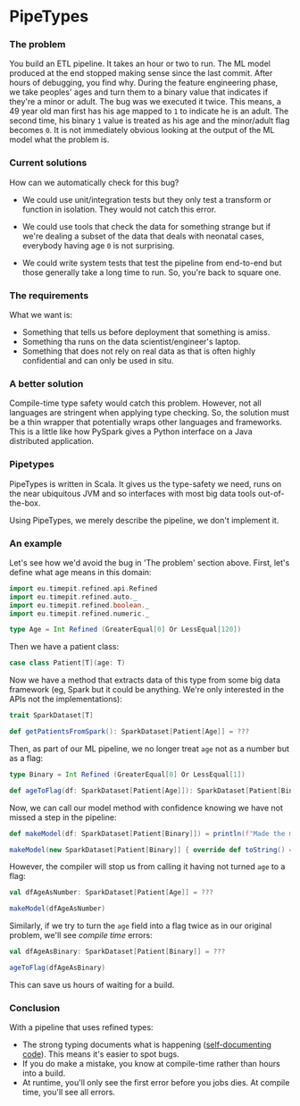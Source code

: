 # PipeTypes

### The problem

You build an ETL pipeline. 
It takes an hour or two to run. 
The ML model produced at the end stopped making sense since the last commit.
After hours of debugging, you find why.
During the feature engineering phase, we take peoples' ages and turn them to a binary value that indicates if they're a minor or adult.
The bug was we executed it twice.
This means, a 49 year old man first has his age mapped to `1` to indicate he is an adult.
The second time, his binary `1` value is treated as his age and the minor/adult flag becomes `0`.
It is not immediately obvious looking at the output of the ML model what the problem is.

### Current solutions

How can we automatically check for this bug?

- We could use unit/integration tests but they only test a transform or function in isolation. 
They would not catch this error.

- We could use tools that check the data for something strange but if we're dealing a subset of the data that deals with neonatal cases, everybody having age `0` is not surprising.

- We could write system tests that test the pipeline from end-to-end but those generally take a long time to run.
So, you're back to square one.

### The requirements

What we want is:

- Something that tells us before deployment that something is amiss.
- Something tha runs on the data scientist/engineer's laptop.
- Something that does not rely on real data as that is often highly confidential and can only be used in situ.

### A better solution

Compile-time type safety would catch this problem. 
However, not all languages are stringent when applying type checking.
So, the solution must be a thin wrapper that potentially wraps other languages and frameworks.
This is a little like how PySpark gives a Python interface on a Java distributed application.

### Pipetypes

PipeTypes is written in Scala. It gives us the type-safety we need, runs on the near ubiquitous JVM and so interfaces with most big data tools out-of-the-box.

Using PipeTypes, we merely describe the pipeline, we don't implement it.

### An example

Let's see how we'd avoid the bug in 'The problem' section above.
First, let's define what age means in this domain:
```scala mdoc
import eu.timepit.refined.api.Refined
import eu.timepit.refined.auto._
import eu.timepit.refined.boolean._
import eu.timepit.refined.numeric._

type Age = Int Refined (GreaterEqual[0] Or LessEqual[120])
```
Then we have a patient class:
```scala mdoc
case class Patient[T](age: T)
```
Now we have a method that extracts data of this type from some big data framework 
(eg, Spark but it could be anything. We're only interested in the APIs not the implementations):
```scala mdoc
trait SparkDataset[T]

def getPatientsFromSpark(): SparkDataset[Patient[Age]] = ???
```
Then, as part of our ML pipeline, we no longer treat `age` not as a number but as a flag:
```scala mdoc
type Binary = Int Refined (GreaterEqual[0] Or LessEqual[1])

def ageToFlag(df: SparkDataset[Patient[Age]]): SparkDataset[Patient[Binary]] = ???
```
Now, we can call our model method with confidence knowing we have not missed a step in the pipeline:
```scala mdoc
def makeModel(df: SparkDataset[Patient[Binary]]) = println(f"Made the model with ${df}. Honest.")

makeModel(new SparkDataset[Patient[Binary]] { override def toString() = "a sample Dataset" })
```
However, the compiler will stop us from calling it having not turned `age` to a flag:
```scala mdoc:fail
val dfAgeAsNumber: SparkDataset[Patient[Age]] = ???

makeModel(dfAgeAsNumber)
```
Similarly, if we try to turn the `age` field into a flag twice as in our original problem, 
we'll see *compile time* errors:
```scala mdoc:fail
val dfAgeAsBinary: SparkDataset[Patient[Binary]] = ???

ageToFlag(dfAgeAsBinary)
```
This can save us hours of waiting for a build.

### Conclusion

With a pipeline that uses refined types:

* The strong typing documents what is happening ([self-documenting code](https://en.wikipedia.org/wiki/Self-documenting_code)). This means it's easier to spot bugs.
* If you do make a mistake, you know at compile-time rather than hours into a build.
* At runtime, you'll only see the first error before you jobs dies. At compile time, you'll see all errors.